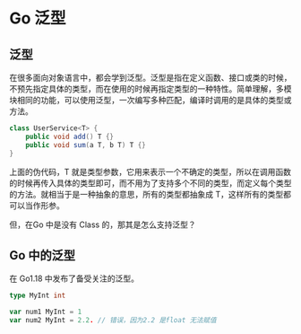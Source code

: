 # Go 泛型

## 泛型

在很多面向对象语言中，都会学到泛型。泛型是指在定义函数、接口或类的时候，不预先指定具体的类型，而在使用的时候再指定类型的一种特性。简单理解，多模块相同的功能，可以使用泛型，一次编写多种匹配，编译时调用的是具体的类型或方法。

```java
class UserService<T> {
    public void add() T {}
    public void sum(a T, b T) T {}
}
```

上面的伪代码，T 就是类型参数，它用来表示一个不确定的类型，所以在调用函数的时候再传入具体的类型即可，而不用为了支持多个不同的类型，而定义每个类型的方法。就相当于是一种抽象的意思，所有的类型都抽象成 T，这样所有的类型都可以当作形参。

但，在Go 中是没有 Class 的，那其是怎么支持泛型？

## Go 中的泛型

在 Go1.18 中发布了备受关注的泛型。

```go
type MyInt int

var num1 MyInt = 1
var num2 MyInt = 2.2. // 错误，因为2.2 是float 无法赋值
```

